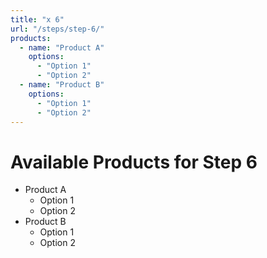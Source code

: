 ```yaml
---
title: "x 6"
url: "/steps/step-6/"
products:
  - name: "Product A"
    options:
      - "Option 1"
      - "Option 2"
  - name: "Product B"
    options:
      - "Option 1"
      - "Option 2"
---
```


# Available Products for Step 6

- Product A
  - Option 1
  - Option 2
- Product B
  - Option 1
  - Option 2